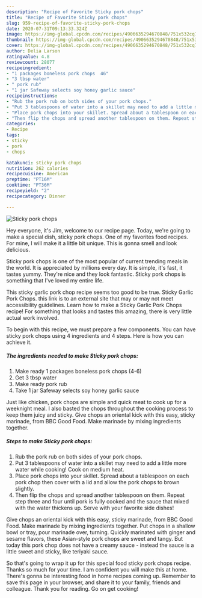 ```yaml
---
description: "Recipe of Favorite Sticky pork chops"
title: "Recipe of Favorite Sticky pork chops"
slug: 959-recipe-of-favorite-sticky-pork-chops
date: 2020-07-31T09:13:33.324Z
image: https://img-global.cpcdn.com/recipes/4906635294670848/751x532cq70/sticky-pork-chops-recipe-main-photo.jpg
thumbnail: https://img-global.cpcdn.com/recipes/4906635294670848/751x532cq70/sticky-pork-chops-recipe-main-photo.jpg
cover: https://img-global.cpcdn.com/recipes/4906635294670848/751x532cq70/sticky-pork-chops-recipe-main-photo.jpg
author: Delia Larson
ratingvalue: 4.8
reviewcount: 28077
recipeingredient:
- "1 packages boneless pork chops  46"
- "3 tbsp water"
- " pork rub"
- "1 jar Safeway selects soy honey garlic sauce"
recipeinstructions:
- "Rub the pork rub on both sides of your pork chops."
- "Put 3 tablespoons of water into a skillet may need to add a little more water while cooking! Cook on medium heat."
- "Place pork chops into your skillet. Spread about a tablespoon on each pork chop then cover with a lid and allow the pork chops to brown slightly."
- "Then flip the chops and spread another tablespoon on them. Repeat step three and four until pork is fully cooked and the sauce that mixed with the water thickens up. Serve with your favorite side dishes!"
categories:
- Recipe
tags:
- sticky
- pork
- chops

katakunci: sticky pork chops 
nutrition: 262 calories
recipecuisine: American
preptime: "PT16M"
cooktime: "PT36M"
recipeyield: "2"
recipecategory: Dinner

---
```



![Sticky pork chops](https://img-global.cpcdn.com/recipes/4906635294670848/751x532cq70/sticky-pork-chops-recipe-main-photo.jpg)

Hey everyone, it's Jim, welcome to our recipe page. Today, we're going to make a special dish, sticky pork chops. One of my favorites food recipes. For mine, I will make it a little bit unique. This is gonna smell and look delicious.

Sticky pork chops is one of the most popular of current trending meals in the world. It is appreciated by millions every day. It is simple, it's fast, it tastes yummy. They're nice and they look fantastic. Sticky pork chops is something that I've loved my entire life.

This sticky garlic pork chop recipe seems too good to be true. Sticky Garlic Pork Chops. this link is to an external site that may or may not meet accessibility guidelines. Learn how to make a Sticky Garlic Pork Chops recipe! For something that looks and tastes this amazing, there is very little actual work involved.


To begin with this recipe, we must prepare a few components. You can have sticky pork chops using 4 ingredients and 4 steps. Here is how you can achieve it.

<!--inarticleads1-->

##### The ingredients needed to make Sticky pork chops:

1. Make ready 1 packages boneless pork chops  (4-6)
1. Get 3 tbsp water
1. Make ready  pork rub
1. Take 1 jar Safeway selects soy honey garlic sauce


Just like chicken, pork chops are simple and quick meat to cook up for a weeknight meal. I also basted the chops throughout the cooking process to keep them juicy and sticky. Give chops an oriental kick with this easy, sticky marinade, from BBC Good Food. Make marinade by mixing ingredients together. 

<!--inarticleads2-->

##### Steps to make Sticky pork chops:

1. Rub the pork rub on both sides of your pork chops.
1. Put 3 tablespoons of water into a skillet may need to add a little more water while cooking! Cook on medium heat.
1. Place pork chops into your skillet. Spread about a tablespoon on each pork chop then cover with a lid and allow the pork chops to brown slightly.
1. Then flip the chops and spread another tablespoon on them. Repeat step three and four until pork is fully cooked and the sauce that mixed with the water thickens up. Serve with your favorite side dishes!


Give chops an oriental kick with this easy, sticky marinade, from BBC Good Food. Make marinade by mixing ingredients together. Put chops in a shallow bowl or tray, pour marinade over, turning. Quickly marinated with ginger and sesame flavors, these Asian-style pork chops are sweet and tangy. But today this pork chop does not have a creamy sauce - instead the sauce is a little sweet and sticky, like teriyaki sauce. 

So that's going to wrap it up for this special food sticky pork chops recipe. Thanks so much for your time. I am confident you will make this at home. There's gonna be interesting food in home recipes coming up. Remember to save this page in your browser, and share it to your family, friends and colleague. Thank you for reading. Go on get cooking!
